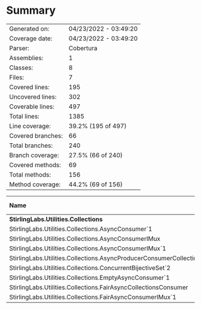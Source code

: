 ﻿# Summary
|||
|:---|:---|
| Generated on: | 04/23/2022 - 03:49:20 |
| Coverage date: | 04/23/2022 - 03:49:20 |
| Parser: | Cobertura |
| Assemblies: | 1 |
| Classes: | 8 |
| Files: | 7 |
| Covered lines: | 195 |
| Uncovered lines: | 302 |
| Coverable lines: | 497 |
| Total lines: | 1385 |
| Line coverage: | 39.2% (195 of 497) |
| Covered branches: | 66 |
| Total branches: | 240 |
| Branch coverage: | 27.5% (66 of 240) |
| Covered methods: | 69 |
| Total methods: | 156 |
| Method coverage: | 44.2% (69 of 156) |

|**Name**|**Covered**|**Uncovered**|**Coverable**|**Total**|**Line coverage**|**Covered**|**Total**|**Branch coverage**|**Covered**|**Total**|**Method coverage**|
|:---|---:|---:|---:|---:|---:|---:|---:|---:|---:|---:|---:|
|**StirlingLabs.Utilities.Collections**|**195**|**302**|**497**|**1702**|**39.2%**|**66**|**240**|**27.5%**|**69**|**156**|**44.2%**|
|StirlingLabs.Utilities.Collections.AsyncConsumer`1|1|0|1|6|100%|0|0||1|1|100%|
|StirlingLabs.Utilities.Collections.AsyncConsumerIMux|0|4|4|31|0%|0|0||0|4|0%|
|StirlingLabs.Utilities.Collections.AsyncConsumerIMux`1|0|1|1|31|0%|0|0||0|1|0%|
|StirlingLabs.Utilities.Collections.AsyncProducerConsumerCollection`1|138|170|308|760|44.8%|45|162|27.7%|45|70|64.2%|
|StirlingLabs.Utilities.Collections.ConcurrentBijectiveSet`2|0|58|58|252|0%|0|28|0%|0|20|0%|
|StirlingLabs.Utilities.Collections.EmptyAsyncConsumer`1|4|11|15|50|26.6%|0|0||3|14|21.4%|
|StirlingLabs.Utilities.Collections.FairAsyncCollectionsConsumer|1|3|4|286|25%|0|0||1|4|25%|
|StirlingLabs.Utilities.Collections.FairAsyncConsumerIMux`1|51|55|106|286|48.1%|21|50|42%|19|42|45.2%|
